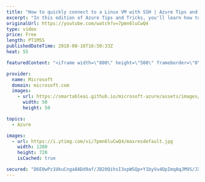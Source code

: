 ```yaml
---
title: "How to quickly connect to a Linux VM with SSH | Azure Tips and Tricks"
excerpt: "In this edition of Azure Tips and Tricks, you'll learn how to quickly connect to a Linux Virtual Machine (VM) with secure shell (SSH). If you have Linux VMs that are running inside of Microsoft Azure, you can easily establish an SSH connection.    For more tips and tricks, visit: http://azuredev.tips/"
originalUrl: https://youtube.com/watch?v=7pmn6luCwQ4
type: video
price: Free
length: PT1M5S
publishedDateTime: 2018-08-16T16:50:33Z
heat: 55

featuredContent: "<iframe width=\"800\" height=\"500\" frameborder=\"0\" src=\"https://www.youtube.com/embed/7pmn6luCwQ4\" allow=\"accelerometer; autoplay; encrypted-media; gyroscope; picture-in-picture\" allowfullscreen></iframe>"

provider:
  name: Microsoft
  domain: microsoft.com
  images:
    - url: https://smartableai.github.io/microsoft-azure/assets/images/organizations/microsoft.com-50x50.jpg
      width: 50
      height: 50

topics:
  - Azure

images:
  - url: https://i.ytimg.com/vi/7pmn6luCwQ4/maxresdefault.jpg
    width: 1280
    height: 720
    isCached: true

secured: "D6E0wPz1UkuCnga8ADd9af/JB20QihsI3xpWSQp+Y1byVu4OpImqAqJM9S/JXAt5K3z/aFwf4gwT2ue9UZ3JNr6IiT0CLyKZoI3L+F60CKkvSLChRq84lnTRFpiqcddmL25A5qFaup03gVXzS/+UUh62rEOWcxb179XVJO2uRBhcFsqLmUF7mAfAfxUlP6iqkDz4uf7wFH5N1OCk0OpzCgNUJ36KQW+hUQTVWkY7CVWjaM/Ukjv5I3tHaR1G4wOfNpG8xa4X5bNmmiO+4ZLxGE6XiPKA8+NDck2GNQd4k9twAgcYaq5MqnuC7LB4tB5Koa19iRjASwJhhTFCx2pXfUU5W9+46y+hQ//0tcQvIDvUjQ9Ympvq7eSG5eTQKqCxUUYolXINNbZSuTvTL+LOD6WSn857h4xvby2hxv7ND/8=;I06TiLBTlyOgRCoy6qI6eQ=="
---
```


